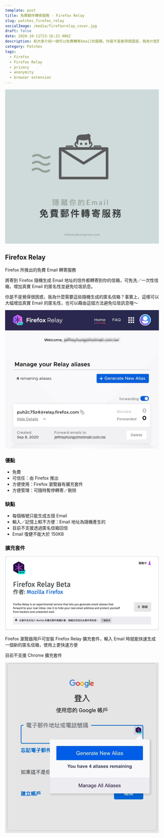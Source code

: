 ```yaml
---
template: post
title: 免費郵件轉寄服務 - Firefox Relay
slug: patches_firefox_relay
socialImage: /media/firefoxrelay_cover.jpg
draft: false
date: 2020-10-11T23:16:23.986Z
description: 和大家介紹一個可以免費轉寄Email的服務。你是不是覺得很困惑，我為什麼需要這些隨機生成的匿名信箱？事實上，這樣可以大幅增加真實Email的匿名性，也可以藉由這個方法避免垃圾訊息喔～
category: Patches
tags:
  - Firefox
  - Firefox Relay
  - privacy
  - anonymity
  - browser extension
---
```


![](/media/firefoxrelay_cover.jpg)

## Firefox Relay

Firefox 所推出的免費 Email 轉寄服務

將寄到 Firefox 隨機生成 Email 地址的信件都轉寄到你的信箱，可免洗／一次性信箱，增加真實 Email 的匿名性並避免垃圾訊息。

你是不是覺得很困惑，我為什麼需要這些隨機生成的匿名信箱？事實上，這樣可以大幅增加真實 Email 的匿名性，也可以藉由這個方法避免垃圾訊息喔～

![](/media/firefoxrelay_website.jpg)

### 優點

- 免費
- 可信任：由 Firefox 推出
- 方便使用：Firefox 瀏覽器有擴充套件
- 方便管理：可隨時暫停轉寄／刪除

### 缺點

- 每個帳號只能生成五個 Email
- 輸入／記憶上較不方便：Email 地址為隨機產生的
- 目前不支援透過匿名信箱回信
- Email 復健不能大於 150KB

### 擴充套件

![](/media/firefoxrelay_extensionstore.jpg)

Firefox 瀏覽器用戶可安裝 Firefox Relay 擴充套件，輸入 Email 時就能快速生成一個新的匿名信箱，使用上更快速方便

目前不支援 Chrome 擴充套件

![](/media/firefoxrelay_extension.jpg)
